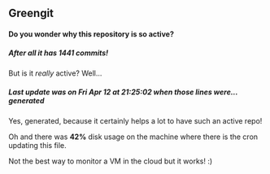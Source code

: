 ## Greengit

#### Do you wonder why this repository is so active?

##### After all it has 1441 commits!

But is it *really* active? Well...

##### Last update was on Fri Apr 12 at 21:25:02 when those lines were... generated

Yes, generated, because it certainly helps a lot to have such an active repo!

Oh and there was **42%** disk usage on the machine
where there is the cron updating this file.

Not the best way to monitor a VM in the cloud but it works! :)
